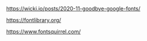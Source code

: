 https://wicki.io/posts/2020-11-goodbye-google-fonts/




https://fontlibrary.org/

https://www.fontsquirrel.com/